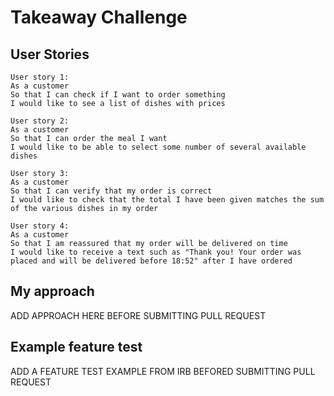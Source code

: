 Takeaway Challenge
==================

User Stories
-----

```
User story 1:
As a customer
So that I can check if I want to order something
I would like to see a list of dishes with prices

User story 2:
As a customer
So that I can order the meal I want
I would like to be able to select some number of several available dishes

User story 3:
As a customer
So that I can verify that my order is correct
I would like to check that the total I have been given matches the sum of the various dishes in my order

User story 4:
As a customer
So that I am reassured that my order will be delivered on time
I would like to receive a text such as "Thank you! Your order was placed and will be delivered before 18:52" after I have ordered
```

My approach
-----

ADD APPROACH HERE BEFORE SUBMITTING PULL REQUEST

Example feature test
-----

ADD A FEATURE TEST EXAMPLE FROM IRB BEFORED SUBMITTING PULL REQUEST
